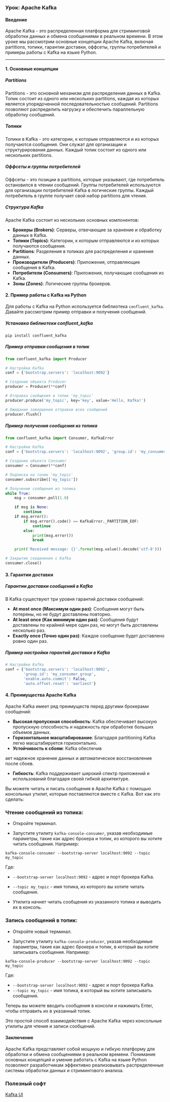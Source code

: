 ### Урок: Apache Kafka

#### Введение

Apache Kafka - это распределенная платформа для стриминговой обработки данных и обмена сообщениями в реальном времени. В этом уроке мы рассмотрим основные концепции Apache Kafka, включая partitions, топики, гарантии доставки, оффсеты, группы потребителей и примеры работы с Kafka на языке Python.

---

#### 1. Основные концепции

##### Partitions

Partitions - это основной механизм для распределения данных в Kafka. Топик состоит из одного или нескольких partitions, каждая из которых является упорядоченной последовательностью сообщений. Partitions позволяют распределить нагрузку и обеспечить параллельную обработку сообщений.

##### Топики

Топики в Kafka - это категории, к которым отправляются и из которых получаются сообщения. Они служат для организации и структурирования данных. Каждый топик состоит из одного или нескольких partitions.

##### Оффсеты и группы потребителей

Оффсеты - это позиции в partitions, которые указывают, где потребитель остановился в чтении сообщений. Группы потребителей используются для организации потребителей Kafka в логические группы. Каждый потребитель в группе получает свой набор partitions для чтения.

##### Структура Kafka

Apache Kafka состоит из нескольких основных компонентов:
- **Брокеры (Brokers)**: Серверы, отвечающие за хранение и обработку данных в Kafka.
- **Топики (Topics)**: Категории, к которым отправляются и из которых получаются сообщения.
- **Partitions**: Разделения в топиках для распределения и хранения данных.
- **Производители (Producers)**: Приложения, отправляющие сообщения в Kafka.
- **Потребители (Consumers)**: Приложения, получающие сообщения из Kafka.
- **Зоны (Zones)**: Логические группы брокеров.

#### 2. Пример работы с Kafka на Python

Для работы с Kafka на Python используется библиотека `confluent_kafka`. Давайте рассмотрим пример отправки и получения сообщений.

##### Установка библиотеки confluent_kafka

```
pip install confluent_kafka
```

##### Пример отправки сообщения в топик

```python
from confluent_kafka import Producer

# Настройки Kafka
conf = {'bootstrap.servers': 'localhost:9092'}

# Создание объекта Producer
producer = Producer(**conf)

# Отправка сообщения в топик 'my_topic'
producer.produce('my_topic', key='key', value='Hello, Kafka!')

# Ожидание завершения отправки всех сообщений
producer.flush()
```

##### Пример получения сообщения из топика

```python
from confluent_kafka import Consumer, KafkaError

# Настройки Kafka
conf = {'bootstrap.servers': 'localhost:9092', 'group.id': 'my_consumer_group'}

# Создание объекта Consumer
consumer = Consumer(**conf)

# Подписка на топик 'my_topic'
consumer.subscribe(['my_topic'])

# Получение сообщения из топика
while True:
    msg = consumer.poll(1.0)

    if msg is None:
        continue
    if msg.error():
        if msg.error().code() == KafkaError._PARTITION_EOF:
            continue
        else:
            print(msg.error())
            break

    print('Received message: {}'.format(msg.value().decode('utf-8')))

# Закрытие соединения с Kafka
consumer.close()
```

#### 3. Гарантии доставки

##### Гарантии доставки сообщений в Kafka

В Kafka существуют три уровня гарантий доставки сообщений:
- **At most once (Максимум один раз)**: Сообщения могут быть потеряны, но не будут доставлены повторно.
- **At least once (Как минимум один раз)**: Сообщения будут доставлены по крайней мере один раз, но могут быть доставлены несколько раз.
- **Exactly once (Точно один раз)**: Каждое сообщение будет доставлено ровно один раз.

##### Пример настройки гарантий доставки в Kafka

```python
# Настройки Kafka
conf = {'bootstrap.servers': 'localhost:9092',
        'group.id': 'my_consumer_group',
        'enable.auto.commit': False,
        'auto.offset.reset': 'earliest'}
```

#### 4. Преимущества Apache Kafka

Apache Kafka имеет ряд преимуществ перед другими брокерами сообщений:
- **Высокая пропускная способность**: Kafka обеспечивает высокую пропускную способность и надежность при обработке больших объемов данных.
- **Горизонтальное масштабирование**: Благодаря partitioning Kafka легко масштабируется горизонтально.
- **Устойчивость к сбоям**: Kafka обеспечив

ает надежное хранение данных и автоматическое восстановление после сбоев.
- **Гибкость**: Kafka поддерживает широкий спектр приложений и использований благодаря своей гибкой архитектуре.

Вы можете читать и писать сообщения в Apache Kafka с помощью консольных утилит, которые поставляются вместе с Kafka. Вот как это сделать:

### Чтение сообщений из топика:

- Откройте терминал.

- Запустите утилиту `kafka-console-consumer`, указав необходимые параметры, такие как адрес брокера и топик, из которого вы хотите читать сообщения. Например:

```
kafka-console-consumer --bootstrap-server localhost:9092 --topic my_topic
```

Где:
- `--bootstrap-server localhost:9092` - адрес и порт брокера Kafka.
- `--topic my_topic` - имя топика, из которого вы хотите читать сообщения.

- Утилита начнет читать сообщения из указанного топика и выводить их в консоль.

### Запись сообщений в топик:

- Откройте новый терминал.

- Запустите утилиту `kafka-console-producer`, указав необходимые параметры, такие как адрес брокера и топик, в который вы хотите записывать сообщения. Например:

```
kafka-console-producer --bootstrap-server localhost:9092 --topic my_topic
```

Где:
- `--bootstrap-server localhost:9092` - адрес и порт брокера Kafka.
- `--topic my_topic` - имя топика, в который вы хотите записывать сообщения.

Теперь вы можете вводить сообщения в консоли и нажимать Enter, чтобы отправить их в указанный топик.

Это простой способ взаимодействия с Apache Kafka через консольные утилиты для чтения и записи сообщений.


#### Заключение

Apache Kafka представляет собой мощную и гибкую платформу для обработки и обмена сообщениями в реальном времени. Понимание основных концепций и умение работать с Kafka на языке Python позволяют разработчикам эффективно реализовывать распределенные системы обработки данных и стримингового анализа.

### Полезный софт
[Kafka UI](https://github.com/provectus/kafka-ui)